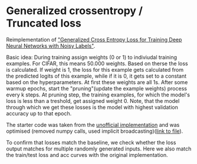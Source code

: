 # Generalized crossentropy / Truncated loss

Reimplementation of ["Generalized Cross Entropy Loss for Training Deep Neural Networks with Noisy Labels"](https://arxiv.org/abs/1805.07836).

Basic idea: During training assign weights (0 or 1) to indiviudal training examples. For CIFAR, this means 50.000 weights. Based on therse the loss is calculated. If weight is 1, the loss for this example gets calculated from the predicted logits of this example, while if it is 0, it gets set to a constant based on the hyperparameters. At first these weights are all 1s. After some warmup epochs, start the "pruning"(update the example weights) process every k steps. At pruning step, the training examples, for which the model's loss is less than a treshold, get assigned weight 0. Note, that the model through which we get these losses is the model with highest validation accuracy up to that epoch.

The starter code was taken from the [unofficial implementation](https://github.com/AlanChou/Truncated-Loss) and was optimised (removed numpy calls, used implicit broadcasting)([link to file](../utils/GCE.py)).

To confirm that losses match the baseline, we check whether the loss output matches for multiple randomly generated inputs.
Here we also match the train/test loss and acc curves with the original implementation.